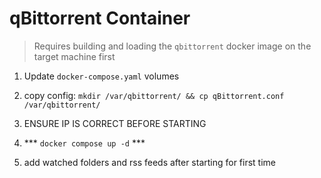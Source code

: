# qBittorrent Container

> Requires building and loading the `qbittorrent` docker image on the target machine first  
1) Update `docker-compose.yaml` volumes
2) copy config: `mkdir /var/qbittorrent/ && cp qBittorrent.conf /var/qbittorrent/`  
3) ENSURE IP IS CORRECT BEFORE STARTING

4) *** `docker compose up -d` ***  

5) add watched folders and rss feeds after starting for first time
